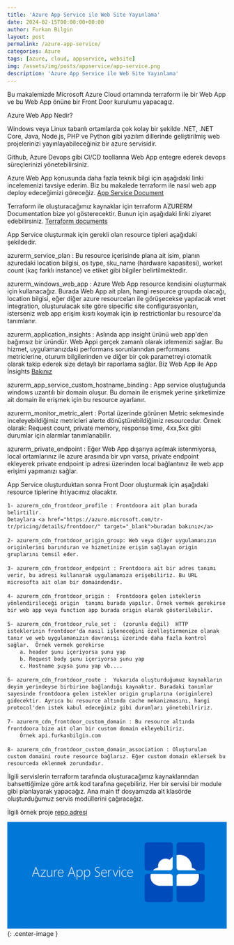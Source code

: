 ```yaml
---
title: 'Azure App Service ile Web Site Yayınlama'
date: 2024-02-15T00:00:00+00:00
author: Furkan Bilgin
layout: post
permalink: /azure-app-service/
categories: Azure
tags: [azure, cloud, appservice, website]
img: /assets/img/posts/appservice/app-service.png
description: 'Azure App Service ile Web Site Yayınlama'
---
```


Bu makalemizde Microsoft Azure Cloud ortamında terraform ile bir Web App ve bu Web App önüne bir Front Door kurulumu yapacagız.

Azure Web App Nedir?

Windows veya Linux tabanlı ortamlarda çok kolay bir şekilde .NET, .NET Core, Java, Node.js, PHP ve Python gibi yazılım dillerinde geliştirilmiş web projelerinizi yayınlayabileceğiniz bir azure servisidir.

Github, Azure Devops gibi CI/CD toollarına Web App entegre ederek devops süreçlerinizi yönetebilirsiniz.

Azure Web App konusunda daha fazla teknik bilgi için aşağıdaki linki incelemenizi tavsiye ederim. Biz bu makalede terraform ile nasıl web app deploy edeceğimizi göreceğiz.
<a href="https://learn.microsoft.com/tr-tr/azure/app-service/overview" target="_blank">App Service Document</a>

Terraform ile oluşturacağımız kaynaklar için terraform AZURERM Documentation bize yol gösterecektir. Bunun için aşağıdaki linki ziyaret edebilirsiniz.
<a href="https://registry.terraform.io/providers/hashicorp/azurerm/latest/docs/resources/" target="_blank">Terraform documents </a>



App Service oluşturmak için gerekli olan resource tipleri aşağıdaki şekildedir.

azurerm_service_plan  :  Bu resource içerisinde plana ait isim, planın azuredaki location bilgisi, os type, sku_name (hardware kapasitesi), worket count (kaç farklı instance) ve etiket gibi bilgiler belirtilmektedir.
	
azurerm_windows_web_app :   Azure Web App resource kendisini oluşturmak için kullanacağız. Burada Web App ait plan, hangi resource groupda olacağı, location bilgisi, eğer diğer azure resourceları ile görüşecekse yapılacak vnet integration, oluşturulacak site göre sipecific site configurasyonları, isterseniz web app erişim kısıtı koymak için ip restrictionlar bu resource'da tanımlanır.

azurerm_application_insights :  Aslında app insight ürünü web app'den bağımsız bir üründür. Web Appi gerçek zamanlı olarak izlemenizi sağlar. Bu hizmet, uygulamanızdaki performans sorunlarından performans metriclerine, oturum bilgilerinden ve diğer bir çok parametreyi otomatik olarak takip ederek size detaylı bir raporlama sağlar. Biz Web App ile App İnsights <a href=" https://learn.microsoft.com/tr-tr/azure/azure-monitor/app/app-insights-overview" target="_blank"> Bakınız </a>
	
azurerm_app_service_custom_hostname_binding :  App service oluştuğunda windows uzantılı bir domain oluşur. Bu domain ile erişmek yerine şirketimize ait domain ile erişmek için bu resource ayarlanır.
	
azurerm_monitor_metric_alert :  Portal üzerinde görünen Metric sekmesinde inceleyebildiğimiz metricleri alerte dönüştürebildiğimiz resourcedur.
Örnek olarak: Request count, private memory, response time, 4xx,5xx gibi durumlar için alarmlar tanımlanabilir.
    
azurerm_private_endpoint :   Eğer Web App dışarıya açılmak istenmiyorsa, local ortamlarınız ile azure arasında bir vpn varsa, private endpoint ekleyerek private endpoint ip adresi üzerinden local bağlantınız ile web app erişimi yapmanızı sağlar.

App Service oluşturduktan sonra Front Door oluşturmak için aşağıdaki resource tiplerine ihtiyacımız olacaktır.

	1- azurerm_cdn_frontdoor_profile : Frontdoora ait plan burada belirtilir.  
    Detaylara <a href="https://azure.microsoft.com/tr-tr/pricing/details/frontdoor/" target="_blank">buradan bakınız</a>

	2- azurerm_cdn_frontdoor_origin_group: Web veya diğer uygulamanızın originlerini barındıran ve hizmetinize erişim sağlayan origin gruplarını temsil eder.
	
	3- azurerm_cdn_frontdoor_endpoint : Frontdoora ait bir adres tanımı verir, bu adresi kullanarak uygulamamıza erişebiliriz. Bu URL microsofta ait olan bir domaindendir. 

	4- azurerm_cdn_frontdoor_origin :  Frontdoora gelen isteklerin yönlendirileceği origin  tanımı burada yapılır. Örnek vermek gerekirse bir web app veya function app burada origin olarak gösterilebilir.

	5- azurerm_cdn_frontdoor_rule_set :  (zorunlu değil)  HTTP isteklerinin frontdoor'da nasıl işleneceğini özelleştirmenize olanak tanır ve web uygulamanızın davranışı üzerinde daha fazla kontrol sağlar.  Örnek vermek gerekirse 
		a. header şunu içeriyorsa şunu yap
		b. Request body şunu içeriyorsa şunu yap
		c. Hostname şuysa şunu yap vb....
	
	6- azurerm_cdn_frontdoor_route :  Yukarıda oluşturduğumuz kaynakların deyim yerindeyse birbirine bağlandığı kaynaktır. Buradaki tanımlar sayesinde frontdoora gelen istekler origin gruplarına (originlere) gidecektir. Ayrıca bu resource altında cache mekanizmasını, hangi protocol'den istek kabul edeceğimiz gibi durumları yönetebilririz.

	7- azurerm_cdn_frontdoor_custom_domain : Bu resource altında frontdoora bize ait olan bir custom domain ekleyebiliriz. 
        Örnek api.furkanbilgin.com

	8- azurerm_cdn_frontdoor_custom_domain_association : Oluşturulan custom domaini route resource bağlarız. Eğer custom domain eklersek bu resourceda eklenmek zorundadır.
	

İlgili servislerin terraform tarafında oluşturacağımız kaynaklarından bahsettiğimize göre artık kod tarafına geçebiliriz.
Her bir servisi bir module gibi planlayarak yapacağız.
Ana main tf dosyamızda alt klasörde oluşturduğumuz servis modüllerini çağıracağız.

İlgili örnek proje <a href="https://github.com/furkanbilgin/terraform/tree/main/appservice" target="_blank">repo adresi</a>

![Picture description](/assets/img/posts/appservice/app-service.png){: .center-image }